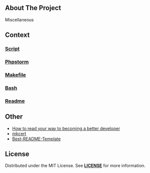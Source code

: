 ## About The Project
Miscellaneous  

## Context

### [Script](script)
### [Phpstorm](phpstorm)
### [Makefile](makefile)
### [Bash](bash)
### [Readme](readme)
##


## Other
- [How to read your way to becoming a better developer](https://www.freecodecamp.org/news/how-to-read-your-way-to-becoming-a-better-developer-b6432fa5bc0c/)
- [mkcert](https://github.com/FiloSottile/mkcert)
- [Best-README-Template](https://github.com/othneildrew/Best-README-Template)  



## License
Distributed under the MIT License. See **[LICENSE][license]** for more information.


[//]: # (Links)
[license]: https://github.com/habibun/miscellaneous/blob/main/LICENSE
